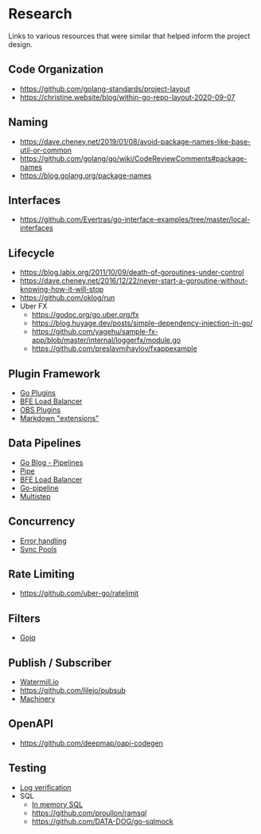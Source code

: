 # Research

Links to various resources that were similar that helped inform the
project design.


## Code Organization
* https://github.com/golang-standards/project-layout
* https://christine.website/blog/within-go-repo-layout-2020-09-07


## Naming
* https://dave.cheney.net/2019/01/08/avoid-package-names-like-base-util-or-common
* https://github.com/golang/go/wiki/CodeReviewComments#package-names
* https://blog.golang.org/package-names 

## Interfaces
* https://github.com/Evertras/go-interface-examples/tree/master/local-interfaces


## Lifecycle
* https://blog.labix.org/2011/10/09/death-of-goroutines-under-control
* https://dave.cheney.net/2016/12/22/never-start-a-goroutine-without-knowing-how-it-will-stop
* https://github.com/oklog/run
* Uber FX
  * https://godoc.org/go.uber.org/fx
  * https://blog.huyage.dev/posts/simple-dependency-injection-in-go/
  * https://github.com/yagehu/sample-fx-app/blob/master/internal/loggerfx/module.go
  * https://github.com/preslavmihaylov/fxappexample



## Plugin Framework
* [Go Plugins](https://golang.org/pkg/plugin/)
* [BFE Load Balancer](https://github.com/bfenetworks/bfe)
* [OBS Plugins](https://obsproject.com/docs/plugins.html)
* [Markdown "extensions"](https://github.com/yuin/goldmark#custom-parser-and-renderer)


## Data Pipelines
* [Go Blog - Pipelines](https://blog.golang.org/pipelines)
* [Pipe](https://github.com/pipelined/pipe)
* [BFE Load Balancer](https://github.com/bfenetworks/bfe)
* [Go-pipeline](https://whiskybadger.io/post/introducing-go-pipeline/)
* [Multistep](https://github.com/mitchellh/multistep)

## Concurrency
* [Error handling](https://bionic.fullstory.com/why-you-should-be-using-errgroup-withcontext-in-golang-server-handlers/)
* [Sync Pools](https://www.akshaydeo.com/blog/2017/12/23/How-did-I-improve-latency-by-700-percent-using-syncPool/)


## Rate Limiting
* https://github.com/uber-go/ratelimit


## Filters
* [Gojq](https://github.com/itchyny/gojq )


## Publish / Subscriber
* [Watermill.io](https://watermill.io/docs/pub-sub/)
* https://github.com/lileio/pubsub
* [Machinery](https://github.com/RichardKnop/machinery)

## OpenAPI
* https://github.com/deepmap/oapi-codegen


## Testing
* [Log verification](https://github.com/sendgrid/filegetter/blob/master/getter/getter_test.go)
* SQL
  * [In memory SQL](https://github.com/liquidata-inc/go-mysql-server/)
  * https://github.com/proullon/ramsql
  * https://github.com/DATA-DOG/go-sqlmock